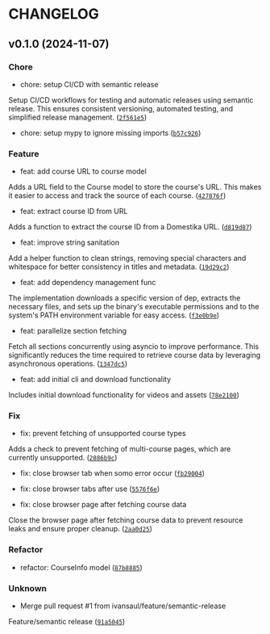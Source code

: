 # CHANGELOG

## v0.1.0 (2024-11-07)

### Chore

* chore: setup CI/CD with semantic release

Setup CI/CD workflows for testing and automatic releases using semantic release. This ensures consistent versioning, automated testing, and simplified release management. ([`2f561e5`](https://github.com/ivansaul/Domestica-Downloader/commit/2f561e536e1820ec4a234c4342c19e9717936cf5))

* chore: setup mypy to ignore missing imports ([`b57c926`](https://github.com/ivansaul/Domestica-Downloader/commit/b57c9263ae0438dbd5bcfaa7436a8ef96f972ec0))

### Feature

* feat: add course URL to course model

Adds a URL field to the Course model to store the course&#39;s URL. This makes it easier to access and track the source of each course. ([`427876f`](https://github.com/ivansaul/Domestica-Downloader/commit/427876f278e0afa69b3a365d52d15bea0df20918))

* feat: extract course ID from URL

Adds a function to extract the course ID from a Domestika URL. ([`d819d87`](https://github.com/ivansaul/Domestica-Downloader/commit/d819d87ab8008d63e56330cee74c0dd33ddfc3ba))

* feat: improve string sanitation

Add a helper function to clean strings, removing special characters and whitespace for better consistency in titles and metadata. ([`19d29c2`](https://github.com/ivansaul/Domestica-Downloader/commit/19d29c24b624038fbb708d6fa956c8dd2776558a))

* feat: add dependency management func

The implementation downloads a specific version of dep, extracts the necessary files, and sets up the binary&#39;s executable permissions and to the system&#39;s PATH environment variable for easy access. ([`f3e0b9e`](https://github.com/ivansaul/Domestica-Downloader/commit/f3e0b9e11e55e33dae31333df5f91fe91cc17bd5))

* feat: parallelize section fetching

Fetch all sections concurrently using asyncio to improve performance. This significantly reduces the time required to retrieve course data by leveraging asynchronous operations. ([`1347dc5`](https://github.com/ivansaul/Domestica-Downloader/commit/1347dc525532aa13fee0aacd0252ba1592695a48))

* feat: add initial cli and download functionality

Includes initial download functionality for videos and assets ([`78e2100`](https://github.com/ivansaul/Domestica-Downloader/commit/78e2100b2c4ae5dc3a0c4751eef4040f608dc681))

### Fix

* fix: prevent fetching of unsupported course types

Adds a check to prevent fetching of multi-course pages, which are currently unsupported. ([`2886b9c`](https://github.com/ivansaul/Domestica-Downloader/commit/2886b9c961332dcd92c38beeb4739e32ae0cc2ba))

* fix: close browser tab when somo error occur ([`fb29004`](https://github.com/ivansaul/Domestica-Downloader/commit/fb29004a9976b8a6b2222aa93a7d4a7e6d87af7f))

* fix: close browser tabs after use ([`5576f6e`](https://github.com/ivansaul/Domestica-Downloader/commit/5576f6ed4d6c3779cdf994ee4c0eb0533dd7efe9))

* fix: close browser page after fetching course data

Close the browser page after fetching course data to prevent resource leaks and ensure proper cleanup. ([`2aa0d25`](https://github.com/ivansaul/Domestica-Downloader/commit/2aa0d253644feb66da8ef85e10054dd7bbd986c9))

### Refactor

* refactor: CourseInfo model ([`87b8885`](https://github.com/ivansaul/Domestica-Downloader/commit/87b888528cd182a49b9b00da8bcaf679db796b2e))

### Unknown

* Merge pull request #1 from ivansaul/feature/semantic-release

Feature/semantic release ([`91a5045`](https://github.com/ivansaul/Domestica-Downloader/commit/91a5045997ff75565bb5fb384d4d13150da6a98d))
